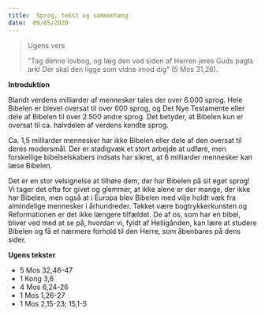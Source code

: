 ```yaml
---
title:  Sprog, tekst og sammenhæng
date:  09/05/2020
---
```


> <p>Ugens vers</p>
> ”Tag denne lovbog, og læg den ved siden af Herren jeres Guds pagts ark! Dér skal den ligge som vidne imod dig“ (5 Mos 31,26).

**Introduktion**

Blandt verdens milliarder af mennesker tales der over 6.000 sprog. Hele Bibelen er blevet oversat til over 600 sprog, og Det Nye Testamente eller dele af Bibelen til over 2.500 andre sprog. Det betyder, at Bibelen kun er oversat til ca. halvdelen af verdens kendte sprog.

Ca. 1,5 milliarder mennesker har ikke Bibelen eller dele af den oversat til deres modersmål. Der er stadigvæk et stort arbejde at udføre, men forskellige bibelselskabers indsats har sikret, at 6 milliarder mennesker kan læse Bibelen.

Det er en stor velsignelse at tilhøre dem, der har Bibelen på sit eget sprog! Vi tager det ofte for givet og glemmer, at ikke alene er der mange, der ikke har Bibelen, men også at i Europa blev Bibelen med vilje holdt væk fra almindelige mennesker i århundreder. Takket være bogtrykkerkunsten og Reformationen er det ikke længere tilfældet. De af os, som har en bibel, bliver ved med at se på, hvordan vi, fyldt af Helligånden, kan lære at studere Bibelen og få et nærmere forhold til den Herre, som åbenbares på dens sider.

**Ugens tekster**

- 5 Mos 32,46-47
- 1 Kong 3,6
- 4 Mos 6,24-26
- 1 Mos 1,26-27
- 1 Mos 2,15-23; 15,1-5